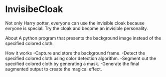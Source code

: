 # InvisibeCloak
Not only Harry potter, everyone can use the invisible cloak because evryone is special. Try the cloak and become an invisible personality.

About
A python program that presents the background image instead of the specified colored cloth.

How it works
-Capture and store the background frame.
-Detect the specified colored cloth using color detection algorithm.
-Segment out the specified colored cloth by generating a mask.
-Generate the final augmented output to create the magical effect.
